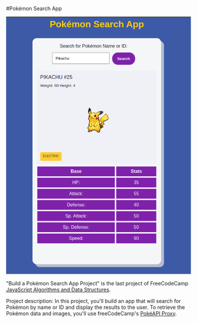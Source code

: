#Pokémon Search App

![](https://github.com/ningia92/pokemon-app/blob/main/pokemon-app.png)

"Build a Pokémon Search App Project" is the last project of FreeCodeCamp 
[JavaScript Algorithms and Data Structures](https://www.freecodecamp.org/learn/javascript-algorithms-and-data-structures-v8/).

Project description: In this project, you'll build an app that will search for Pokémon by name or ID and display the results to the user.
To retrieve the Pokémon data and images, you'll use freeCodeCamp's [PokéAPI Proxy](https://pokeapi-proxy.freecodecamp.rocks/).
